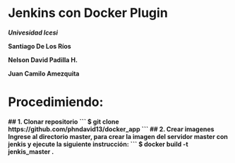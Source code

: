 # Jenkins con Docker Plugin
<b><i>Univesidad Icesi</i><b>
<p>Santiago De Los Ríos</p>
<p>Nelson David Padilla H.</p>
<p>Juan Camilo Amezquita</p>

<h1>Procedimiendo:</h1>
## 1. Clonar repositorio
```
$ git clone https://github.com/phndavid13/docker_app
```
## 2. Crear imagenes
Ingrese al directorio master, para crear la imagen del servidor master con jenkis y ejecute la siguiente instrucción:
```
$ docker build -t jenkis_master .
